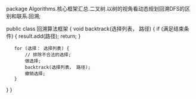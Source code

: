 package Algorithms.核心框架汇总.二叉树.以树的视角看动态规划回溯DFS的区别和联系.回溯;

public class 回溯算法框架 {
   void backtrack(选择列表， 路径) {
       if (满足结束条件) {
           result.add(路径);
           return;
       }

       for (选择： 选择列表) {
           // 排除不合法的选择;
           做选择;
           backtrack(选择列表， 路径);
           撤销选择;
       }
   }
}
